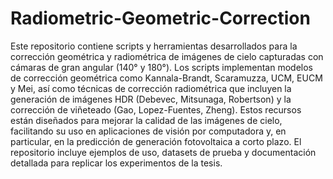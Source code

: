 # Radiometric-Geometric-Correction
Este repositorio contiene scripts y herramientas desarrollados para la corrección geométrica y radiométrica de imágenes de cielo capturadas con cámaras de gran angular (140° y 180°). Los scripts implementan modelos de corrección geométrica como Kannala-Brandt, Scaramuzza, UCM, EUCM y Mei, así como técnicas de corrección radiométrica que incluyen la generación de imágenes HDR (Debevec, Mitsunaga, Robertson) y la corrección de viñeteado (Gao, Lopez-Fuentes, Zheng). Estos recursos están diseñados para mejorar la calidad de las imágenes de cielo, facilitando su uso en aplicaciones de visión por computadora y, en particular, en la predicción de generación fotovoltaica a corto plazo. El repositorio incluye ejemplos de uso, datasets de prueba y documentación detallada para replicar los experimentos de la tesis.
